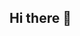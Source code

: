 
## Hi there 👋

<!--
**TsoiCarson/Tsoicarson** is a ✨ _special_ ✨ repository because its `README.md` (this file) appears on your GitHub profile.

Here are some ideas to get you started:
- 🔭 I’m currently study at TWGHsS C Gaw Memorial College 
- 🌱 I’m currently learning ICT 
- 👯 I’m looking to collaborate on projects of ICT 
- 🤔 I’m looking for help with my study of ICT and HMSC
- 💬 Ask me about my life or question adoubt me 
- ⚡ Fun fact: i not only a student i also a school basketball team player 

#### My Stats 📈
![Your GitHub Stats](https://github-readme-stats.vercel.app/api?username=Tsoicarson&show_icons=true&theme=tokyonight)

